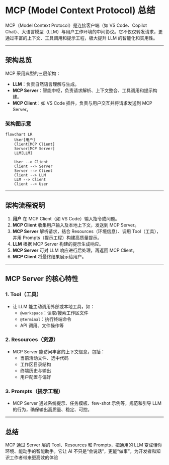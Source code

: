 # MCP (Model Context Protocol) 总结

MCP（Model Context Protocol）是连接客户端（如 VS Code、Copilot Chat）、大语言模型（LLM）与用户工作环境的中间协议。它不仅仅转发请求，更通过丰富的上下文、工具调用和提示工程，极大提升 LLM 的智能化和实用性。

---

## 架构总览

MCP 采用典型的三层架构：

- **LLM**：负责自然语言理解与生成。
- **MCP Server**：智能中枢，负责请求解析、上下文整合、工具调用和提示构建。
- **MCP Client**：如 VS Code 插件，负责与用户交互并将请求发送到 MCP Server。

### 架构图示意

```mermaid
flowchart LR
    User[用户]
    Client[MCP Client]
    Server[MCP Server]
    LLM[LLM]

    User --> Client
    Client --> Server
    Server --> Client
    Client --> LLM
    LLM --> Client
    Client --> User
```

---

## 架构流程说明

1. **用户** 在 MCP Client（如 VS Code）输入指令或问题。
2. **MCP Client** 收集用户输入及本地上下文，发送到 MCP Server。
3. **MCP Server** 解析请求，结合 Resources（环境信息）、调用 Tool（工具），并用 Prompts（提示工程）构建高质量提示。
4. **LLM** 根据 MCP Server 构建的提示生成响应。
5. **MCP Server** 可对 LLM 响应进行后处理，再返回 MCP Client。
6. **MCP Client** 将最终结果展示给用户。

---

## MCP Server 的核心特性

### 1. Tool（工具）

- 让 LLM 能主动调用外部或本地工具，如：
  - `@workspace`：读取/搜索工作区文件
  - `@terminal`：执行终端命令
  - API 调用、文件操作等

### 2. Resources（资源）

- MCP Server 能访问丰富的上下文信息，包括：
  - 当前活动文件、选中代码
  - 工作区目录结构
  - 终端历史与输出
  - 用户配置与偏好

### 3. Prompts（提示工程）

- MCP Server 通过系统提示、任务模板、few-shot 示例等，规范和引导 LLM 的行为，确保输出高质量、稳定、可控。

---

## 总结

MCP 通过 Server 层的 Tool、Resources 和 Prompts，把通用的 LLM 变成懂你环境、能动手的智能助手。它让 AI 不只是“会说话”，更能“做事”，为开发者和知识工作者带来更高效的体验